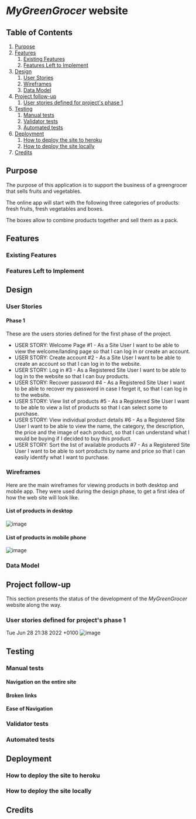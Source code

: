 # <em>MyGreenGrocer</em> website

## Table of Contents

1. [Purpose](#purpose)
2. [Features](#features)
   1. [Existing Features](#existing-features)
   2. [Features Left to Implement](#features-left-to-implement)
3. [Design](#design)
   1. [User Stories](#user-stories)
   2. [Wireframes](#wireframes)
   3. [Data Model](#data-model)
4. [Project follow-up](#project-follow-up)
   1. [User stories defined for project's phase 1](#user-stories-defined-for-projects-phase-1)
5. [Testing](#testing)
   1. [Manual tests](#manual-tests)
   2. [Validator tests](#validator-tests)
   3. [Automated tests](#automated-tests)
6. [Deployment](#deployment)
   1. [How to deploy the site to heroku](#how-to-deploy-the-site-to-heroku)
   2. [How to deploy the site locally](#how-to-deploy-the-site-locally)
7. [Credits](#credits)

## Purpose

The purpose of this application is to support the business of a greengrocer that sells fruits and vegetables.

The online app will start with the following three categories of products: fresh fruits, fresh vegetables and boxes.

The boxes allow to combine products together and sell them as a pack.

## Features 

### Existing Features

### Features Left to Implement

## Design

### User Stories

#### Phase 1

These are the users stories defined for the first phase of the project.

* USER STORY: Welcome Page #1 - As a Site User I want to be able to view the welcome/landing page so that I can log in or create an account.
* USER STORY: Create account #2 - As a Site User I want to be able to create an account so that I can log in to the website.
* USER STORY: Log in #3 - As a Registered Site User I want to be able to log in to the website so that I can buy products.
* USER STORY: Recover password #4 - As a Registered Site User I want to be able to recover my password in case I forget it, so that I can log in to the website.
* USER STORY: View list of products #5 - As a Registered Site User I want to be able to view a list of products so that I can select some to purchase.
* USER STORY: View individual product details #6 - As a Registered Site User I want to be able to view the name, the category, the description, the price and the image of each product, so that I can understand what I would be buying if I decided to buy this product.
* USER STORY: Sort the list of available products #7 - As a Registered Site User I want to be able to sort products by name and price so that I can easily identify what I want to purchase.

### Wireframes

Here are the main wireframes for viewing products in both desktop and mobile app. They were used during the design phase, to get a first idea of how the web site will look like.

#### List of products in desktop

![image](https://user-images.githubusercontent.com/87392921/190019262-f4044f4d-64e0-4268-8345-2fd2a21e5df4.png)

#### List of products in mobile phone

![image](https://user-images.githubusercontent.com/87392921/190019667-ebc73b2e-fbcf-4a53-a6eb-cd8a4b2c2f90.png)

### Data Model

## Project follow-up

This section presents the status of the development of the <em>MyGreenGrocer</em> website along the way.

### User stories defined for project's phase 1

Tue Jun 28 21:38 2022 +0100
![image](https://user-images.githubusercontent.com/87392921/176278595-431d0598-2a82-46a8-b2dc-79a5883587e4.png)

## Testing

### Manual tests

#### Navigation on the entire site

#### Broken links

#### Ease of Navigation

### Validator tests

### Automated tests

## Deployment

### How to deploy the site to heroku

### How to deploy the site locally

## Credits

 
    
